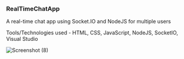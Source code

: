 ### RealTimeChatApp
A real-time chat app using Socket.IO and NodeJS for multiple users

Tools/Technologies used -
HTML, CSS, JavaScript, NodeJS, SocketIO, Visual Studio

![Screenshot (8)](https://user-images.githubusercontent.com/91149204/175446461-20c73f2d-3976-48fb-8eb3-26c7d93d5d27.png)
